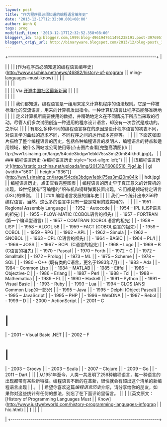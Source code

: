 ```yaml
--- 
layout: post 
title: "作为程序员必须知道的编程语言编年史" 
date: '2013-12-17T12:32:00.001+08:00' 
author: Wenh Q
tags: prog
modified\_time: '2013-12-17T12:32:52.358+08:00' 
blogger\_id: tag:blogger.com,1999:blog-4961947611491238191.post-397695795879124923
blogger\_orig\_url: http://binaryware.blogspot.com/2013/12/blog-post\_17.html
---
```

+--------------------------------------------------------------------------+
| <div>                                                                    |
|                                                                          |
| [作为程序员必须知道的编程语言编年史](http://www.oschina.net/news/46882/history-of-program |
| ming-languages-must-know)                                                |
|                                                                          |
| </div>                                                                   |
|                                                                          |
| <div style="margin-top: 5px;">                                           |
|                                                                          |
| Via [开源中国社区最新新闻](http://www.oschina.net/?from=rss)             |
|                                                                          |
| </div>                                                                   |
|                                                                          |
| <div style="font-size: 14px; margin-top: 5px;">                          |
|                                                                          |
| 我们都知道，编程语言是一组用来定义计算机程序的语法规则。它是一种被标准化的交流语言，用来向计算机发出指令。一种计算机语言让程序员能够准确地 |
|                                                                          |
| 定义计算机所需要使用的数据，并精确地定义在不同情况下所应当采取的行动。尽管人们多次试图创造一种通用的程序设计语言，却没有一次尝试是成功的。之所以 |
|                                                                          |
| 有那么多种不同的编程语言存在的原因是设计程序语言的初衷不同，对语言学习曲线的追求不同，不同程序之间的运行成本差异等。
 |
|                                                                          |
| 下面这张图片描绘了整个编程语言的历史。包括各种编程语言的发明人，编程语言的特点和适用领域，被什么网站或公司使用等(点击图片查看[完整高清图](h |
| ttp://ww1.sinaimg.cn/large/54cde3bdgw1ebkl75ss3mj20m84ikhdt.jpg))。
     |
| ### 编程语言历史 {#编程语言历史 style="text-align: left;"}               |
|                                                                          |
| [![编程语言历史](http://static.oschina.net/uploads/img/201312/16080516_Pjg4.jp |
| g){width="560"                                                           |
| height="936"}](http://ww1.sinaimg.cn/large/54cde3bdgw1ebkl75ss3mj20m84ik |
| hdt.jpg)
                                                                |
| 编程语言历史，点击查看完整图表
                                          |
| 编程语言的历史早于真正意义的计算机的出现。19世纪就有"可编程的"织布机和钢琴弹奏装置出现，它们都是领域特定语言(DSL)的样例。
 |
|                                                                          |
| ### 编程语言发展的编年史                                                 |
|                                                                          |
| 我们一个统计出来256种编程语言，当然，这么多的语言中只有一些是常用的或实用的。
 |
|                                                                          |
| -   1951 – Regional Assembly Language                                    |
| -   1952 – Autocode                                                      |
| -   1954 – IPL (LISP语言的祖先)                                          |
| -   1955 – FLOW-MATIC (COBOL语言的祖先)                                  |
| -   1957 – FORTRAN (第一个编译型语言)                                    |
| -   1957 – COMTRAN (COBOL语言的祖先)                                     |
| -   1958 – LISP                                                          |
| -   1958 – ALGOL 58                                                      |
| -   1959 – FACT (COBOL语言的祖先)                                        |
| -   1959 – COBOL                                                         |
| -   1959 – RPG                                                           |
| -   1962 – APL                                                           |
| -   1962 – Simula                                                        |
| -   1962 – SNOBOL                                                        |
| -   1963 – CPL (C语言的祖先)                                             |
| -   1964 – BASIC                                                         |
| -   1964 – PL/I                                                          |
| -   1966 – JOSS                                                          |
| -   1967 – BCPL (C语言的祖先)                                            |
| -   1968 – Logo                                                          |
| -   1969 – B (C语言的祖先)                                               |
| -   1970 – Pascal                                                        |
| -   1970 – Forth                                                         |
| -   1972 – C                                                             |
| -   1972 – Smalltalk                                                     |
| -   1972 – Prolog                                                        |
| -   1973 – ML                                                            |
| -   1975 – Scheme                                                        |
| -   1978 – SQL                                                           |
| -   1980 – C++ (既有类的C语言，更名于1983年7月)                          |
| -   1983 – Ada                                                           |
| -   1984 – Common Lisp                                                   |
| -   1984 – MATLAB                                                        |
| -   1985 – Eiffel                                                        |
| -   1986 – Objective-C                                                   |
| -   1986 – Erlang                                                        |
| -   1987 – Perl                                                          |
| -   1988 – Tcl                                                           |
| -   1988 – Mathematica                                                   |
| -   1989 – FL                                                            |
| -   1990 – Haskell                                                       |
| -   1991 – Python                                                        |
| -   1991 – Visual Basic                                                  |
| -   1993 – Ruby                                                          |
| -   1993 – Lua                                                           |
| -   1994 – CLOS (ANSI Common Lisp的一部分)                               |
| -   1995 – Java                                                          |
| -   1995 – Delphi (Object Pascal)                                        |
| -   1995 – JavaScript                                                    |
| -   1995 – PHP                                                           |
| -   1996 – WebDNA                                                        |
| -   1997 – Rebol                                                         |
| -   1999 – D                                                             |
| -   2000 – ActionScript                                                  |
| -   2001 – C
#                                                           |
| -   2001 – Visual Basic .NET                                             |
| -   2002 – F
#                                                           |
| -   2003 – Groovy                                                        |
| -   2003 – Scala                                                         |
| -   2007 – Clojure                                                       |
| -   2009 – Go                                                            |
| -   2011 – Dart                                                          |
|                                                                          |
| 从1951年至今，人类一共发明了256种编程语言，每一种语言的出现都带有某些新特征。编程语言不断的在革新，很快就会有超出这个清单的新编程语言出现 |
| 。
                                                                      |
| 希望你喜欢这篇*编程语言历史*介绍，请分享给你的朋友，如果你对这些统计有任何的想法，别忘了在下面评论里留言。
 |
|                                                                          |
| 
[英文原文：[History of Programming Languages Must                       |
| Know](http://www.justwebworld.com/history-programming-languages-infograp |
| hic.html)                                                                |
| 
]                                                                       |
|                                                                          |
| </div>                                                                   |
+--------------------------------------------------------------------------+



